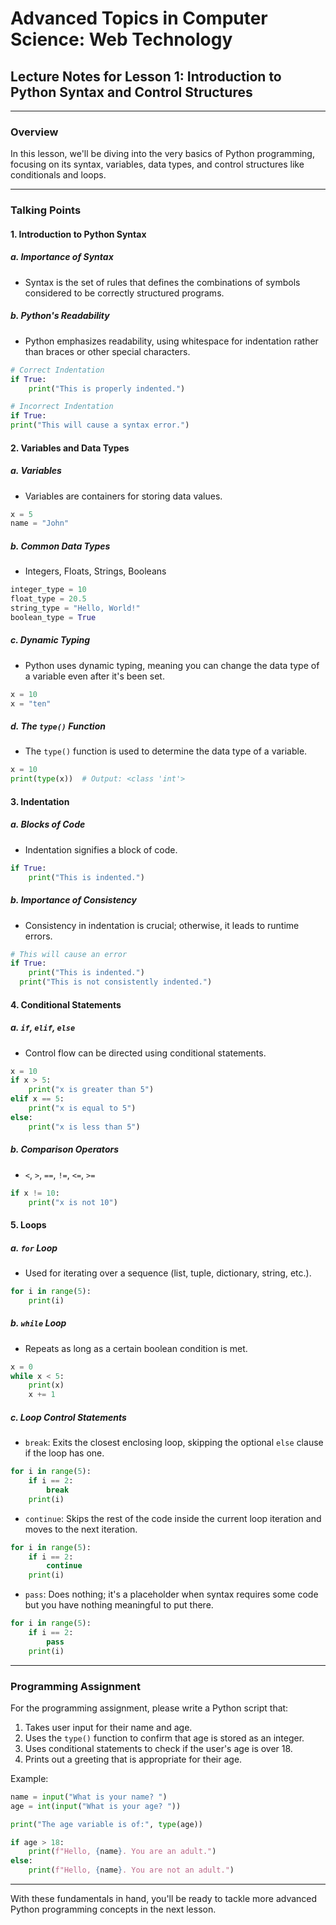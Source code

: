 # Advanced Topics in Computer Science: Web Technology

## Lecture Notes for Lesson 1: Introduction to Python Syntax and Control Structures

---

### Overview
In this lesson, we'll be diving into the very basics of Python programming, focusing on its syntax, variables, data types, and control structures like conditionals and loops.

---

### Talking Points

#### 1. Introduction to Python Syntax

##### a. Importance of Syntax
- Syntax is the set of rules that defines the combinations of symbols considered to be correctly structured programs.
  
##### b. Python's Readability
- Python emphasizes readability, using whitespace for indentation rather than braces or other special characters.

```python
# Correct Indentation
if True:
    print("This is properly indented.")

# Incorrect Indentation
if True:
print("This will cause a syntax error.")
```

#### 2. Variables and Data Types

##### a. Variables
- Variables are containers for storing data values.

```python
x = 5
name = "John"
```

##### b. Common Data Types
- Integers, Floats, Strings, Booleans

```python
integer_type = 10
float_type = 20.5
string_type = "Hello, World!"
boolean_type = True
```

##### c. Dynamic Typing
- Python uses dynamic typing, meaning you can change the data type of a variable even after it's been set.

```python
x = 10
x = "ten"
```

##### d. The `type()` Function
- The `type()` function is used to determine the data type of a variable.

```python
x = 10
print(type(x))  # Output: <class 'int'>
```

#### 3. Indentation

##### a. Blocks of Code
- Indentation signifies a block of code.

```python
if True:
    print("This is indented.")
```

##### b. Importance of Consistency
- Consistency in indentation is crucial; otherwise, it leads to runtime errors.

```python
# This will cause an error
if True:
    print("This is indented.")
  print("This is not consistently indented.")
```

#### 4. Conditional Statements

##### a. `if`, `elif`, `else`
- Control flow can be directed using conditional statements.

```python
x = 10
if x > 5:
    print("x is greater than 5")
elif x == 5:
    print("x is equal to 5")
else:
    print("x is less than 5")
```

##### b. Comparison Operators
- `<`, `>`, `==`, `!=`, `<=`, `>=`

```python
if x != 10:
    print("x is not 10")
```

#### 5. Loops

##### a. `for` Loop
- Used for iterating over a sequence (list, tuple, dictionary, string, etc.).

```python
for i in range(5):
    print(i)
```

##### b. `while` Loop
- Repeats as long as a certain boolean condition is met.

```python
x = 0
while x < 5:
    print(x)
    x += 1
```

##### c. Loop Control Statements
- `break`: Exits the closest enclosing loop, skipping the optional `else` clause if the loop has one.
  
```python
for i in range(5):
    if i == 2:
        break
    print(i)
```

- `continue`: Skips the rest of the code inside the current loop iteration and moves to the next iteration.

```python
for i in range(5):
    if i == 2:
        continue
    print(i)
```

- `pass`: Does nothing; it's a placeholder when syntax requires some code but you have nothing meaningful to put there.

```python
for i in range(5):
    if i == 2:
        pass
    print(i)
```

---

### Programming Assignment

For the programming assignment, please write a Python script that:
1. Takes user input for their name and age.
2. Uses the `type()` function to confirm that age is stored as an integer.
3. Uses conditional statements to check if the user's age is over 18.
4. Prints out a greeting that is appropriate for their age.

Example:

```python
name = input("What is your name? ")
age = int(input("What is your age? "))

print("The age variable is of:", type(age))

if age > 18:
    print(f"Hello, {name}. You are an adult.")
else:
    print(f"Hello, {name}. You are not an adult.")
```

---

With these fundamentals in hand, you'll be ready to tackle more advanced Python programming concepts in the next lesson.